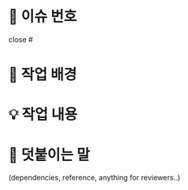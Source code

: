 # 🎯 이슈 번호
close #

# 🔔 작업 배경

# 💡 작업 내용

# 👥 덧붙이는 말 
(dependencies, reference, anything for reviewers..)
